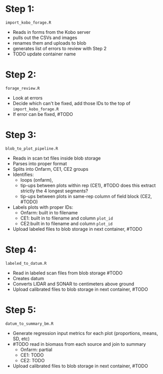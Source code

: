 # Step 1:
`import_kobo_forage.R`
 - Reads in forms from the Kobo server
 - pulls out the CSVs and images
 - renames them and uploads to blob
 - generates list of errors to review with Step 2
 - TODO update container name
 
# Step 2:
`forage_review.R`
 - Look at errors
 - Decide which can't be fixed, add those IDs to the top of `import_kobo_forage.R`
 - If error can be fixed, #TODO
 
# Step 3:
`blob_to_plot_pipeline.R`
 - Reads in scan txt files inside blob storage
 - Parses into proper format
 - Splits into Onfarm, CE1, CE2 groups
 - Identifies: 
    - loops (onfarm), 
    - tip-ups between plots within rep (CE1), #TODO does this extract strictly the 4 longest segments?
    - tip-ups between plots in same-rep column of field block (CE2, #TODO)
 - Labels plots with proper IDs:
   - Onfarm: built in to filename
   - CE1: built in to filename and column `plot_id`
   - CE2:built in to filename and column `plot_id`
 - Upload labeled files to blob storage in next container, #TODO

# Step 4:
`labeled_to_datum.R`
 - Read in labeled scan files from blob storage #TODO
 - Creates datum
 - Converts LIDAR and SONAR to centimeters above ground
 - Upload calibrated files to blob storage in next container, #TODO

# Step 5:
`datum_to_summary_bm.R`
 - Generate regression input metrics for each plot (proportions, means, SD, etc)
 - #TODO read in biomass from each source and join to summary
   - Onfarm: partial
   - CE1: TODO
   - CE2: TODO
 - Upload calibrated files to blob storage in next container, #TODO
